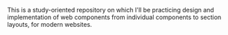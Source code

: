 This is a study-oriented repository on which I'll be practicing design and implementation of web components from individual components to section layouts, for modern websites.
